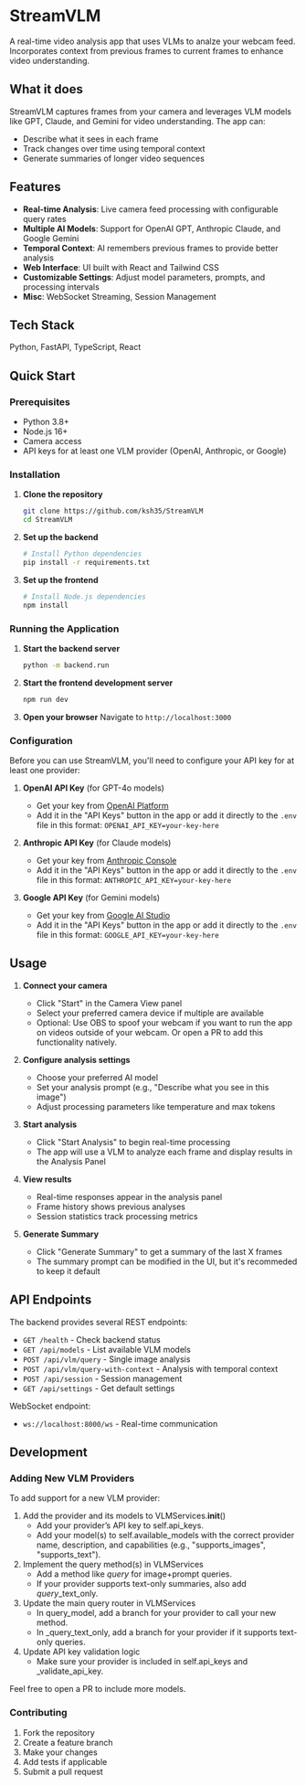 # StreamVLM

A real-time video analysis app that uses VLMs to analze your webcam feed. Incorporates context from previous frames to current frames to enhance video understanding.

## What it does

StreamVLM captures frames from your camera and leverages VLM models like GPT, Claude, and Gemini for video understanding. The app can:

- Describe what it sees in each frame
- Track changes over time using temporal context
- Generate summaries of longer video sequences


## Features

- **Real-time Analysis**: Live camera feed processing with configurable query rates
- **Multiple AI Models**: Support for OpenAI GPT, Anthropic Claude, and Google Gemini
- **Temporal Context**: AI remembers previous frames to provide better analysis
- **Web Interface**: UI built with React and Tailwind CSS
- **Customizable Settings**: Adjust model parameters, prompts, and processing intervals
- **Misc**: WebSocket Streaming, Session Management

## Tech Stack

Python, FastAPI, TypeScript, React

## Quick Start

### Prerequisites

- Python 3.8+
- Node.js 16+
- Camera access
- API keys for at least one VLM provider (OpenAI, Anthropic, or Google)

### Installation

1. **Clone the repository**
   ```bash
   git clone https://github.com/ksh35/StreamVLM
   cd StreamVLM
   ```

2. **Set up the backend**
   ```bash
   # Install Python dependencies
   pip install -r requirements.txt
   ```

3. **Set up the frontend**
   ```bash
   # Install Node.js dependencies
   npm install
   ```

### Running the Application

1. **Start the backend server**
   ```bash
   python -m backend.run
   ```

2. **Start the frontend development server**
   ```bash
   npm run dev
   ```

3. **Open your browser**
   Navigate to `http://localhost:3000`

### Configuration

Before you can use StreamVLM, you'll need to configure your API key for at least one provider:

1. **OpenAI API Key** (for GPT-4o models)
   - Get your key from [OpenAI Platform](https://platform.openai.com/api-keys)
   - Add it in the "API Keys" button in the app or add it directly to the `.env` file in this format: `OPENAI_API_KEY=your-key-here`

2. **Anthropic API Key** (for Claude models)
   - Get your key from [Anthropic Console](https://console.anthropic.com/)
   - Add it in the "API Keys" button in the app or add it directly to the `.env` file in this format: `ANTHROPIC_API_KEY=your-key-here`

3. **Google API Key** (for Gemini models)
   - Get your key from [Google AI Studio](https://aistudio.google.com/)
   - Add it in the "API Keys" button in the app or add it directly to the `.env` file in this format: `GOOGLE_API_KEY=your-key-here`

## Usage

1. **Connect your camera**
   - Click "Start" in the Camera View panel
   - Select your preferred camera device if multiple are available
   - Optional: Use OBS to spoof your webcam if you want to run the app on videos outside of your webcam. Or open a PR to add this functionality natively.

2. **Configure analysis settings**
   - Choose your preferred AI model
   - Set your analysis prompt (e.g., "Describe what you see in this image")
   - Adjust processing parameters like temperature and max tokens

3. **Start analysis**
   - Click "Start Analysis" to begin real-time processing
   - The app will use a VLM to analyze each frame and display results in the Analysis Panel

4. **View results**
   - Real-time responses appear in the analysis panel
   - Frame history shows previous analyses
   - Session statistics track processing metrics

5. **Generate Summary**
    - Click "Generate Summary" to get a summary of the last X frames
    - The summary prompt can be modified in the UI, but it's recommeded to keep it default


## API Endpoints

The backend provides several REST endpoints:

- `GET /health` - Check backend status
- `GET /api/models` - List available VLM models
- `POST /api/vlm/query` - Single image analysis
- `POST /api/vlm/query-with-context` - Analysis with temporal context
- `POST /api/session` - Session management
- `GET /api/settings` - Get default settings

WebSocket endpoint:
- `ws://localhost:8000/ws` - Real-time communication

## Development

### Adding New VLM Providers

To add support for a new VLM provider:

1. Add the provider and its models to VLMServices.__init__()
    - Add your provider’s API key to self.api_keys.
    - Add your model(s) to self.available_models with the correct provider name, description, and capabilities (e.g., "supports_images", "supports_text").
2. Implement the query method(s) in VLMServices
    - Add a method like _query_<provider> for image+prompt queries.
    - If your provider supports text-only summaries, also add _query_<provider>_text_only.
3. Update the main query router in VLMServices
    - In query_model, add a branch for your provider to call your new method.
    - In _query_text_only, add a branch for your provider if it supports text-only queries.
4. Update API key validation logic
    - Make sure your provider is included in self.api_keys and _validate_api_key.

Feel free to open a PR to include more models.

### Contributing

1. Fork the repository
2. Create a feature branch
3. Make your changes
4. Add tests if applicable
5. Submit a pull request

